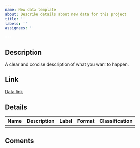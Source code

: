 ```yaml
---
name: New data template
about: Describe details about new data for this project
title: ''
labels: ''
assignees: ''

---
```


## Description
A clear and concise description of what you want to happen.

## Link

[Data link]()

## Details

| Name | Description | Label | Format | Classification |
| :-: | :-: | :-: | :-: | :-: |
|     |     |     |     |     |

<!-- Format -->
<!-- Float .2 -->
<!-- Progress Bar -->
<!-- Graphic -->
<!-- Histogram -->

## Coments
